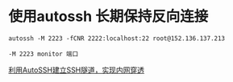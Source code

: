 # 使用autossh 长期保持反向连接

    autossh -M 2223 -fCNR 2222:localhost:22 root@152.136.137.213

    -M 2223 monitor 端口
    
[利用AutoSSH建立SSH隧道，实现内网穿透](https://zhuanlan.zhihu.com/p/112227542)